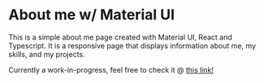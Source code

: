 # About me w/ Material UI

This is a simple about me page created with Material UI, React and Typescript. It is a responsive page that displays information about me, my skills, and my projects.

Currently a work-in-progress, feel free to check it @ [this link!](https://andrei-aboutme.vercel.app/)
